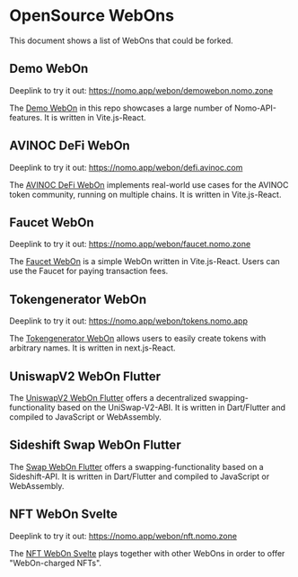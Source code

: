 # OpenSource WebOns

This document shows a list of WebOns that could be forked.

## Demo WebOn

Deeplink to try it out: https://nomo.app/webon/demowebon.nomo.zone

The [Demo WebOn](https://github.com/nomo-app/nomo-webon-kit/tree/main/demo-webon) in this repo showcases a large number of Nomo-API-features.
It is written in Vite.js-React.

## AVINOC DeFi WebOn

Deeplink to try it out: https://nomo.app/webon/defi.avinoc.com

The [AVINOC DeFi WebOn](https://github.com/nomo-app/avinoc-defi-webon) implements real-world use cases for the AVINOC token community, running on multiple chains.
It is written in Vite.js-React.

## Faucet WebOn

Deeplink to try it out: https://nomo.app/webon/faucet.nomo.zone

The [Faucet WebOn](https://github.com/nomo-app/faucet-webon) is a simple WebOn written in Vite.js-React.
Users can use the Faucet for paying transaction fees.

## Tokengenerator WebOn

Deeplink to try it out: https://nomo.app/webon/tokens.nomo.app

The [Tokengenerator WebOn](https://github.com/nomo-app/tokengenerator) allows users to easily create tokens with arbitrary names.
It is written in next.js-React.

## UniswapV2 WebOn Flutter

The [UniswapV2 WebOn Flutter](https://github.com/nomo-app/uniswap-webon) offers a decentralized swapping-functionality based on the UniSwap-V2-ABI.
It is written in Dart/Flutter and compiled to JavaScript or WebAssembly.

## Sideshift Swap WebOn Flutter

The [Swap WebOn Flutter](https://github.com/nomo-app/swap-defi-webon) offers a swapping-functionality based on a Sideshift-API.
It is written in Dart/Flutter and compiled to JavaScript or WebAssembly.

## NFT WebOn Svelte

Deeplink to try it out: https://nomo.app/webon/nft.nomo.zone

The [NFT WebOn Svelte](https://github.com/nomo-app/nft-webon) plays together with other WebOns in order to offer "WebOn-charged NFTs".
